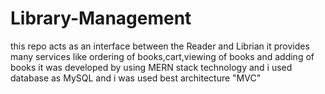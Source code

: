 # Library-Management
this repo acts as an interface between the Reader and Librian it provides many services  like ordering of books,cart,viewing of books and adding of books 
it was  developed by using MERN stack technology  and i used database as MySQL and i was used best architecture "MVC"